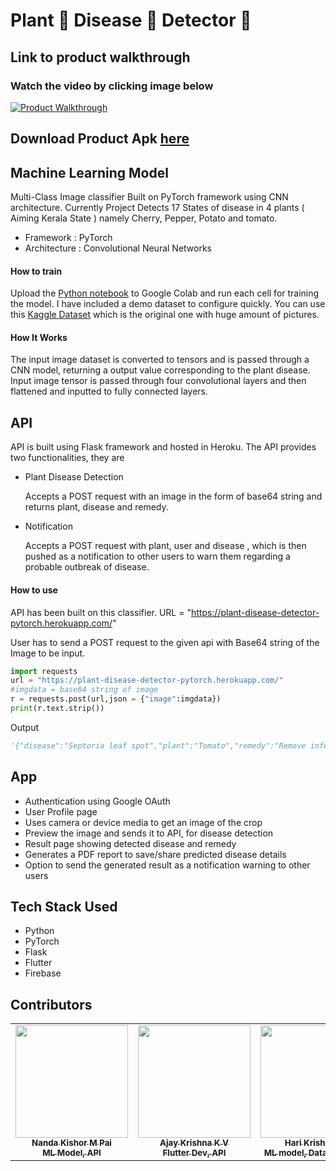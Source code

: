 # Plant 🌱 Disease 🐛 Detector 🔎


## Link to product walkthrough

### Watch the video by clicking image below

<a href="https://drive.google.com/file/d/1cteVX54vOSFa_IBLUTDD8D-Gv_Gbrxrs/view?usp=sharing"   title="Product Walkthrough" target="_blank" ><img src="https://github.com/nandakishormpai2001/manglish_lyrics_generator/blob/frontend/images/walk.jpg" alt="Product Walkthrough" /></a>

## Download Product Apk [here](https://drive.google.com/file/d/1OldNeNr5KRfFX5G56689_fnSCuSGvTCM/view?usp=sharing)

## Machine Learning Model

Multi-Class Image classifier Built on PyTorch framework using CNN architecture. Currently Project Detects 17 States of disease in 4 plants ( Aiming Kerala State ) namely Cherry, Pepper, Potato and tomato.

* Framework : PyTorch
* Architecture : Convolutional Neural Networks



#### How to train

Upload the [Python notebook](https://github.com/nandakishormpai2001/Plant_Disease_Detector/blob/main/model/Plant_Disease_Identifier.ipynb) to Google Colab and run each cell for training the model. I have included a demo dataset to configure quickly. You can use this [Kaggle Dataset](https://www.kaggle.com/vipoooool/new-plant-diseases-dataset) which is the original one with huge amount of pictures.

#### How It Works

The input image dataset is converted to tensors and is passed through a CNN model, returning a output value corresponding to the plant disease. Input image tensor is passed through four convolutional layers and then flattened and inputted to fully connected layers.

## API

API is built using Flask framework and hosted in Heroku. The API provides two functionalities, they are

- Plant Disease Detection

    Accepts a POST request with an image in the form of base64 string and returns plant, disease and remedy.
    
- Notification
    
    Accepts a POST request with plant, user and disease , which is then pushed as a notification to other users to warn them regarding a probable outbreak of disease.
    

#### How to use

API has been built on this classifier. URL = "https://plant-disease-detector-pytorch.herokuapp.com/"

User has to send a POST request to the given api with Base64 string of the Image to be input. 

```python
import requests
url = "https://plant-disease-detector-pytorch.herokuapp.com/"
#imgdata = base64 string of image
r = requests.post(url,json = {"image":imgdata})
print(r.text.strip())
```
Output
```python
'{"disease":"Septoria leaf spot","plant":"Tomato","remedy":"Remove infected leaves immediately,......Fungonil and Daconil)."}'
```

## App

- Authentication using Google OAuth
- User Profile page
- Uses camera or device media to get an image of the crop
- Preview the image and sends it to API, for disease detection
- Result page showing detected disease and remedy
- Generates a PDF report to save/share predicted disease details
- Option to send the generated result as a notification warning to other users


## Tech Stack Used

- Python
- PyTorch
- Flask
- Flutter
- Firebase


## Contributors

<table>
  <tr>

<td align="center"><a href="https://github.com/nandakishormpai2001%22%3E"><img src="https://avatars.githubusercontent.com/u/57388834?v=4" width="180px;" alt=""/><br /><sub><b>Nanda Kishor M Pai<br />ML Model, API</b></sub></a><br />

  <td align="center"><a href="https://github.com/AJAYK-01%22%3E"><img src="https://avatars.githubusercontent.com/u/55079486?v=4" width="180px;" alt=""/><br /><sub><b>Ajay Krishna K V<br /> Flutter Dev, API</b></sub></a><br />

  <td align="center"><a href="https://github.com/Harikrishnan6336%22%3E"><img src="https://avatars.githubusercontent.com/u/53964426?v=4" width="180px;" alt=""/><br /><sub><b>Hari Krishnan U<br />ML model, Data collection</b></sub></a><br />

<td align="center"><a href="https://github.com/AntonySJohn%22%3E"><img src="https://media-exp1.licdn.com/dms/image/C5603AQEh8as-rR4xog/profile-displayphoto-shrink_400_400/0/1605618124497?e=1627516800&v=beta&t=v85thHTJrum9u8HKhtKJkpPrY5YtdQYQoqrVYP6iyzk" width="180px;" alt=""/><br /><sub><b>Antony S John<br />Flutter Dev</b></sub></a><br />

</tr>
</table>
